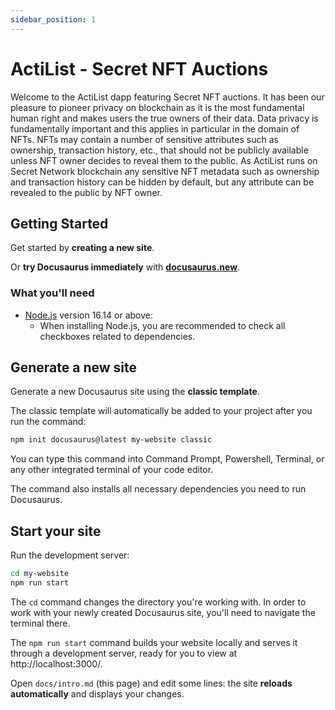 ```yaml
---
sidebar_position: 1
---
```


# ActiList - Secret NFT Auctions

Welcome to the ActiList dapp featuring Secret NFT auctions. 
It has been our pleasure to pioneer privacy on blockchain as it is the most fundamental human right and makes users the true owners of their data.
Data privacy is fundamentally important and this applies in particular in the domain of NFTs. 
NFTs may contain a number of sensitive attributes such as ownership, transaction history, etc., that should not be publicly available unless NFT owner decides to reveal them to the public. 
As ActiList runs on Secret Network blockchain any sensitive NFT metadata such as ownership and transaction history can be hidden by default, 
but any attribute can be revealed to the public by NFT owner.

## Getting Started

Get started by **creating a new site**.

Or **try Docusaurus immediately** with **[docusaurus.new](https://docusaurus.new)**.

### What you'll need

- [Node.js](https://nodejs.org/en/download/) version 16.14 or above:
  - When installing Node.js, you are recommended to check all checkboxes related to dependencies.

## Generate a new site

Generate a new Docusaurus site using the **classic template**.

The classic template will automatically be added to your project after you run the command:

```bash
npm init docusaurus@latest my-website classic
```

You can type this command into Command Prompt, Powershell, Terminal, or any other integrated terminal of your code editor.

The command also installs all necessary dependencies you need to run Docusaurus.

## Start your site

Run the development server:

```bash
cd my-website
npm run start
```

The `cd` command changes the directory you're working with. In order to work with your newly created Docusaurus site, you'll need to navigate the terminal there.

The `npm run start` command builds your website locally and serves it through a development server, ready for you to view at http://localhost:3000/.

Open `docs/intro.md` (this page) and edit some lines: the site **reloads automatically** and displays your changes.
